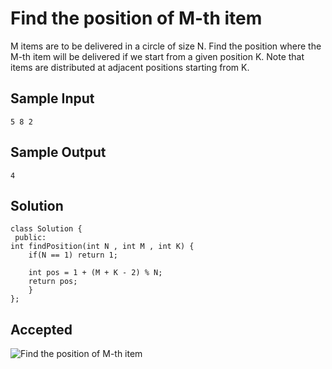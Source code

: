 
# Find the position of M-th item
M items are to be delivered in a circle of size N. Find the position where the M-th item will be delivered if we start from a given position K. Note that items are distributed at adjacent positions starting from K.
## Sample Input
    5 8 2

## Sample Output
	4	
    

## Solution
    class Solution {
 	 public:
    int findPosition(int N , int M , int K) {
        if(N == 1) return 1;

        int pos = 1 + (M + K - 2) % N;
        return pos;
    	}
	};


 

 




## Accepted
![Find the position of M-th item](https://user-images.githubusercontent.com/72194471/210833533-6028d1f6-fe47-4efc-8284-089e09701160.PNG)
